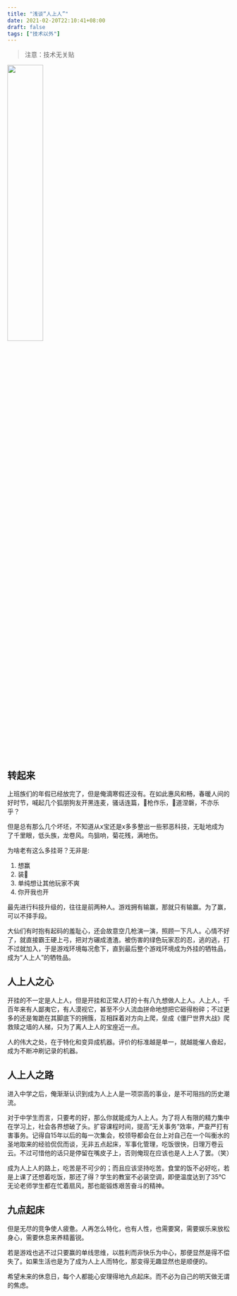 ```yaml
---
title: "浅谈“人上人”"
date: 2021-02-20T22:10:41+08:00
draft: false
tags: ["技术以外"]
---
```

> 注意：技术无关贴

<div class="align-center">
<img src="/images/仌/spinbot.gif" class="center" width=40% height= auto style="horizontal-align:middle">
</div>

## 转起来

上班族们的年假已经放完了，但是俺滴寒假还没有。在如此惠风和畅，春暖人间的好时节，喊起几个狐朋狗友开黑连麦，骚话连篇，🐎️枪作乐，🍌️道涅磐，不亦乐乎？

但是总有那么几个坏坯，不知道从x宝还是x多多整出一些邪恶科技，无耻地成为了千里眼，低头族，龙卷风。鸟狙响，菊花残，满地伤。

为啥老有这么多挂哥？无非是:

1. 想赢
2. 装🍺️
3. 单纯想让其他玩家不爽
4. 你开我也开

最先进行科技升级的，往往是前两种人。游戏拥有输赢，那就只有输赢。为了赢，可以不择手段。

大仙们有时抱有起码的羞耻心，还会故意空几枪演一演，照顾一下凡人。心情不好了，就直接霸王硬上弓，把对方碾成渣渣。被伤害的绿色玩家忍的忍，逃的逃，打不过就加入，于是游戏环境每况愈下，直到最后整个游戏环境成为外挂的牺牲品，成为“人上人”的牺牲品。

## 人上人之心

开挂的不一定是人上人，但是开挂和正常人打的十有八九想做人上人。人上人，千百年来有人鄙夷它，有人漠视它，甚至不少人流血拼命地想把它砸得粉碎；不过更多的还是匍跪在其脚底下的拥簇，互相踩着对方向上爬，垒成《僵尸世界大战》爬救赎之墙的人梯，只为了离人上人的宝座近一点。

人的伟大之处，在于特化和变异成机器。评价的标准越是单一，就越能催人奋起，成为不断冲刷记录的机器。

## 人上人之路

进入中学之后，俺渐渐认识到成为人上人是一项崇高的事业，是不可阻挡的历史潮流。

对于中学生而言，只要考的好，那么你就能成为人上人。为了将人有限的精力集中在学习上，社会各界想破了头。扩容课程时间，提高“无关事务”效率，严查严打有害事务。记得自15年以后的每一次集会，校领导都会在台上对自己在一个叫衡水的圣地取来的经验侃侃而谈，无非五点起床，军事化管理，吃饭很快，日理万卷云云。不过可惜他的话只是停留在嘴皮子上，否则俺现在应该也是人上人了罢。（笑）

成为人上人的路上，吃苦是不可少的；而且应该坚持吃苦。食堂的饭不必好吃，若是上课了还想着吃饭，那还了得？学生的教室不必装空调，即便温度达到了35℃无论老师学生都在忙着扇风，那也能锻炼艰苦奋斗的精神。

## 九点起床

但是无尽的竞争使人疲惫。人再怎么特化，也有人性，也需要窝，需要娱乐来放松身心，需要休息来养精蓄锐。

若是游戏也逃不过只要赢的单线思维，以胜利而非快乐为中心，那便显然是得不偿失了。如果生活也是为了成为人上人而特化，那变得无趣显然也是顺便的。

希望未来的休息日，每个人都能心安理得地九点起床。而不必为自己的明天做无谓的焦虑。
